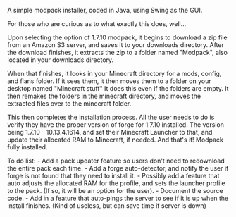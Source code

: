 A simple modpack installer, coded in Java, using Swing as the GUI.

For those who are curious as to what exactly this does, well...

Upon selecting the option of 1.7.10 modpack, it begins to download a zip file from an Amazon S3 server, and saves it to your downloads directory.
After the download finishes, it extracts the zip to a folder named "Modpack", also located in your downloads directory.

When that finishes, it looks in your Minecraft directory for a mods, config, and flans folder. If it sees them, it then moves them to a folder
on your desktop named "Minecraft stuff" It does this even if the folders are empty. It then remakes the folders in the minecraft directory, 
and moves the extracted files over to the minecraft folder. 

This then completes the installation process. All the user needs to do is verify they have the proper version of forge for 1.7.10 installed.
The version being 1.7.10 - 10.13.4.1614, and set their Minecraft Launcher to that, and update their allocated RAM to Minecraft, if needed. 
And that's it! Modpack fully installed.


To do list:
    - Add a pack updater feature so users don't need to redownload the entire pack each time.
    - Add a forge auto-detector, and notify the user if forge is not found that they need to install it.
    - Possibly add a feature that auto adjusts the allocated RAM for the profile, and sets the launcher profile to the pack.  (If so, it will be an option for the user).
    - Document the source code.
    - Add in a feature that auto-pings the server to see if it is up when the install finishes. (Kind of useless, but can save time if server is down)



